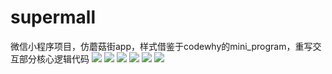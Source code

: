 # supermall
微信小程序项目，仿蘑菇街app，样式借鉴于codewhy的mini_program，重写交互部分核心逻辑代码
![](https://ae01.alicdn.com/kf/H41d8b37e1c384786a3f7872804c14fe8e.png)
![](https://ae01.alicdn.com/kf/H72362fe1f368402884b6de9eddf6597dZ.png)
![](https://ae01.alicdn.com/kf/Hc14563f4040749a4a0cfe550b5c41a388.png)
![](https://ae01.alicdn.com/kf/Hc87b652af8f343349c3b4374fcbff9c7H.png)
![](https://ae01.alicdn.com/kf/H7fc96f4e5381436aa282c24ee7a2d949B.png)
![](https://ae01.alicdn.com/kf/Hd10588ed37cf4737beac598478d0218ar.png)

